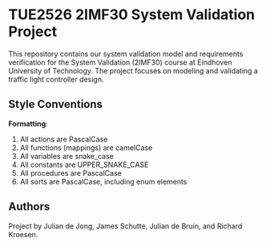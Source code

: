 # TUE2526 2IMF30 System Validation Project

This repository contains our system validation model and requirements verification for the System Validation (2IMF30) course at Eindhoven University of Technology. The project focuses on modeling and validating a traffic light controller design.

## Style Conventions

**Formatting**:

1. All actions are PascalCase
2. All functions (mappings) are camelCase
3. All variables are snake_case
4. All constants are UPPER_SNAKE_CASE
5. All procedures are PascalCase
6. All sorts are PascalCase, including enum elements


## Authors

Project by Julian de Jong, James Schutte, Julian de Bruin, and Richard Kroesen.
